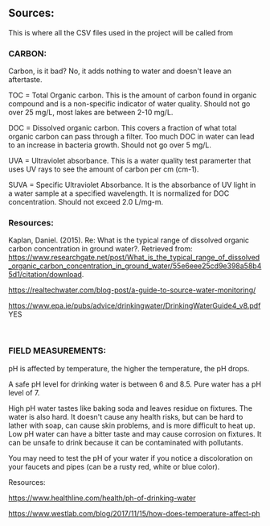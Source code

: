 ## Sources:
This is where all the CSV files used in the project will be called from


### CARBON:

Carbon, is it bad?
No, it adds nothing to water and doesn't leave an aftertaste. 

TOC = Total Organic carbon. This is the amount of carbon found in organic compound and is a non-specific indicator of water quality. Should not go over 25 mg/L, most lakes are between 2-10 mg/L.

DOC = Dissolved organic carbon. This covers a fraction of what total organic carbon can pass through a filter. Too much DOC in water can lead to an increase in bacteria growth. Should not go over 5 mg/L.

UVA = Ultraviolet absorbance. This is a water quality test paramerter that uses UV rays to see the amount of carbon per cm (cm-1).

SUVA = Specific Ultraviolet Absorbance. It is the absorbance of UV light in a water sample at a specified wavelength. It is normalized for DOC concentration. Should not exceed 2.0 L/mg-m.


### Resources:

Kaplan, Daniel. (2015). Re: What is the typical range of dissolved organic carbon concentration in ground water?. Retrieved from: https://www.researchgate.net/post/What_is_the_typical_range_of_dissolved_organic_carbon_concentration_in_ground_water/55e6eee25cd9e398a58b45d1/citation/download.

https://realtechwater.com/blog-post/a-guide-to-source-water-monitoring/

https://www.epa.ie/pubs/advice/drinkingwater/DrinkingWaterGuide4_v8.pdf YES




 
### FIELD MEASUREMENTS:

pH is affected by temperature, the higher the temperature, the pH drops.

A safe pH level for drinking water is between 6 and 8.5. Pure water has a pH level of 7.


High pH water tastes like baking soda and leaves residue on fixtures. The water is also hard. It doesn't cause any health risks, but can be hard to lather with soap, can cause skin problems, and is more difficult to heat up.
Low pH water can have a bitter taste and may cause corrosion on fixtures. It can be unsafe to drink because it can be contaminated with pollutants.

You may need to test the pH of your water if you notice a discoloration on your faucets and pipes (can be a rusty red, white or blue color).


Resources:

https://www.healthline.com/health/ph-of-drinking-water

https://www.westlab.com/blog/2017/11/15/how-does-temperature-affect-ph


